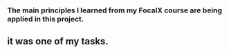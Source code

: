 
### The main principles I learned from my FocalX course are being applied in this project.
## it was one of my tasks.


